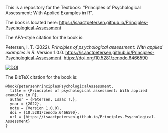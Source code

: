 This is a repository for the Textbook: "Principles of Psychological Assessment: With Applied Examples in R".

The book is located here: https://isaactpetersen.github.io/Principles-Psychological-Assessment

The APA-style citation for the book is:

Petersen, I. T. (2022). *Principles of psychological assessment: With applied examples in R*. Version 1.0.0. https://isaactpetersen.github.io/Principles-Psychological-Assessment. https://doi.org/10.5281/zenodo.6466590

[![DOI](https://zenodo.org/badge/372021168.svg)](https://zenodo.org/badge/latestdoi/372021168)

The BibTeX citation for the book is:

```
@book{petersenPrinciplesPsychologicalAssessment,
  title = {Principles of psychological assessment: With applied examples in R},
  author = {Petersen, Isaac T.},
  year = {2022},
  note = {Version 1.0.0},
  doi = {10.5281/zenodo.6466590},
  url = {https://isaactpetersen.github.io/Principles-Psychological-Assessment}
}
```